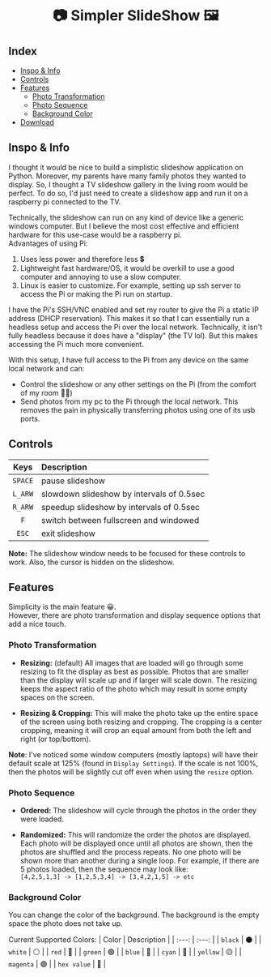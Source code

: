 <div align="center">
<h1>📷 Simpler SlideShow 🖼</h1>
</div>

## Index
- [Inspo & Info](#inspo-&-info)
- [Controls](#controls)
- [Features](#features)
	- [Photo Transformation](#photo-transformation)
	- [Photo Sequence](#photo-sequence)
	- [Background Color](#background-color)
- [Download](https://github.com/AnthonyN3/simpler-slideshow/releases)

## Inspo & Info
I thought it would be nice to build a simplistic  slideshow application on Python. Moreover, my parents have many family photos they wanted to display. So, I thought a TV slideshow gallery in the living room would be perfect. To do so, I'd just need to create a slideshow app and run it on a raspberry pi connected to the TV.

Technically, the slideshow can run on any kind of device like a generic windows computer. But I believe the most cost effective and efficient hardware for this use-case would be a raspberry pi. <br> Advantages of using Pi:
1. Uses less power and therefore less 💲
2. Lightweight fast hardware/OS, it would be overkill to use a good computer and annoying to use a slow computer.
3. Linux is easier to customize. For example, setting up ssh server to access the Pi or making the Pi run on startup.

I have the Pi's SSH/VNC enabled and set my router to give the Pi a static IP address (DHCP reservation). This makes it so that I can essentially run a headless setup and access the Pi over the local network. Technically, it isn't fully headless because it does have a "display" (the TV lol). But this makes accessing the Pi much more convenient.

With this setup, I have full access to the Pi from any device on the same local network and can:
- Control the slideshow or any other settings on the Pi (from the comfort of my room 🛌💤)
- Send photos from my pc to the Pi through the local network. This removes the pain in physically transferring photos using one of its usb ports.

## Controls
| Keys | Description |
| :---: | :--- |
| `SPACE` | pause slideshow|
| `L_ARW` | slowdown slideshow by intervals of 0.5sec |
| `R_ARW` | speedup slideshow by intervals of 0.5sec  |
| `F` | switch between fullscreen and windowed |
| `ESC` | exit slideshow |

**Note:** The slideshow window needs to be focused for these controls to work. Also, the cursor is hidden on the slideshow.

## Features

Simplicity is the main feature 😀.<br>
However, there are photo transformation and display sequence options that add a nice touch.

### Photo Transformation

- **Resizing:** (default) All images that are loaded will go through some resizing to fit the display as best as possible. Photos that are smaller than the display will scale up and if larger will scale down. The resizing keeps the aspect ratio of the photo which may result in some empty spaces on the screen.

- **Resizing & Cropping:** This will make the photo take up the entire space of the screen using both resizing and cropping. The cropping is a center cropping, meaning it will crop an equal amount from both the left and right (or top/bottom).

**Note**: I've noticed some window computers (mostly laptops) will have their default scale at 125% (found in `Display Settings`). If the scale is not 100%, then the photos will be slightly cut off even when using the `resize` option.

### Photo Sequence

- **Ordered:** The slideshow will cycle through the photos in the order they were loaded.

- **Randomized:** This will randomize the order the photos are displayed. Each photo will be displayed once until all photos are shown, then the photos are shuffled and the process repeats. No one photo will be shown more than another during a single loop. For example, if there are 5 photos loaded, then the sequence may look like: <br>`[4,2,5,1,3] -> [1,2,5,3,4] -> [3,4,2,1,5] -> etc`

### Background Color

You can change the color of the background. The background is the empty space the photo does not take up.

Current Supported Colors:
| Color | Description |
| :---: | :---: |
| `black` | ⚫ |
| `white` | ⚪ |
| `red` | 🔴 |
| `green` | 🟢 |
| `blue` | 🔵 |
| `cyan` | 🔵 |
| `yellow` | 🟡 |
| `magenta` | 🟣 |
| `hex value` | 🌈 |